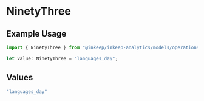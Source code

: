 # NinetyThree

## Example Usage

```typescript
import { NinetyThree } from "@inkeep/inkeep-analytics/models/operations";

let value: NinetyThree = "languages_day";
```

## Values

```typescript
"languages_day"
```